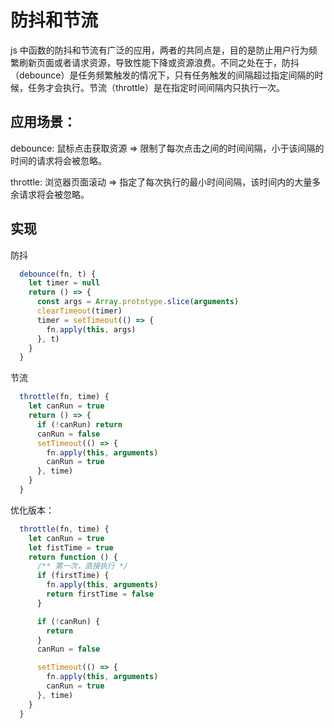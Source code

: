# 防抖和节流

js 中函数的防抖和节流有广泛的应用，两者的共同点是，目的是防止用户行为频繁刷新页面或者请求资源，导致性能下降或资源浪费。不同之处在于，防抖（debounce）是任务频繁触发的情况下，只有任务触发的间隔超过指定间隔的时候，任务才会执行。节流（throttle）是在指定时间间隔内只执行一次。

## 应用场景：

debounce: 鼠标点击获取资源  => 限制了每次点击之间的时间间隔，小于该间隔的时间的请求将会被忽略。

throttle: 浏览器页面滚动   => 指定了每次执行的最小时间间隔，该时间内的大量多余请求将会被忽略。


## 实现

  防抖

  ```js
    debounce(fn, t) {
      let timer = null
      return () => {
        const args = Array.prototype.slice(arguments)
        clearTimeout(timer)
        timer = setTimeout(() => {
          fn.apply(this, args)
        }, t)
      }
    }
  ```

  节流
  ```js
    throttle(fn, time) {
      let canRun = true
      return () => {
        if (!canRun) return
        canRun = false
        setTimeout(() => {
          fn.apply(this, arguments)
          canRun = true
        }, time)
      }
    }
  ```

  优化版本：
  ```js
    throttle(fn, time) {
      let canRun = true
      let fistTime = true
      return function () {
        /** 第一次，直接执行 */
        if (firstTime) {
          fn.apply(this, arguments)
          return firstTime = false
        }

        if (!canRun) {
          return
        }
        canRun = false

        setTimeout(() => {
          fn.apply(this, arguments)
          canRun = true
        }, time)
      }
    }
  ```
